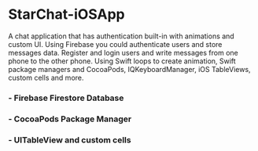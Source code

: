 # StarChat-iOSApp
A chat application that has authentication built-in with animations and custom UI. Using Firebase you could authenticate users and store messages data.
Register and login users and write messages from one phone to the other phone. Using Swift loops to create animation, Swift package managers and CocoaPods,
IQKeyboardManager, iOS TableViews, custom cells and more.


### - Firebase Firestore Database
### - CocoaPods Package Manager
### - UITableView and custom cells

